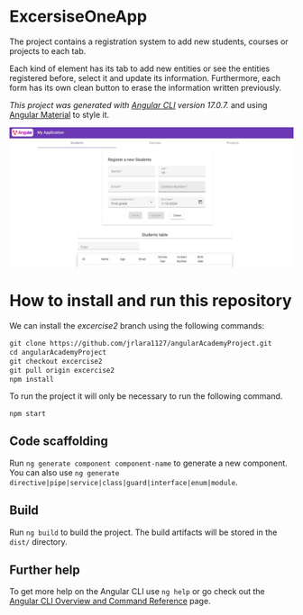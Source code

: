 # ExcersiseOneApp
The project contains a registration system to add new students, courses or projects to each tab. 

Each kind of element has its tab to add new entities or see the entities registered before, select it and update its information. Furthermore, each form has its own clean button to erase the information written previously. 

*This project was generated with [Angular CLI](https://github.com/angular/angular-cli) version 17.0.7.* and using [Angular Material](https://v5.material.angular.io/) to style it.


<img title="a title" alt="Alt text" src="src/assets/img/mainApp.JPG" >

# How to install and run this repository

We can install the *excercise2* branch using the following commands:

    git clone https://github.com/jrlara1127/angularAcademyProject.git
    cd angularAcademyProject
    git checkout excercise2
    git pull origin excercise2
    npm install

To run the project it will only be necessary to run the following command.

    npm start

## Code scaffolding

Run `ng generate component component-name` to generate a new component. You can also use `ng generate directive|pipe|service|class|guard|interface|enum|module`.

## Build

Run `ng build` to build the project. The build artifacts will be stored in the `dist/` directory.


## Further help

To get more help on the Angular CLI use `ng help` or go check out the [Angular CLI Overview and Command Reference](https://angular.io/cli) page.
